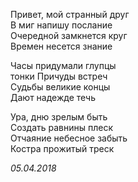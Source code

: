 Привет, мой странный друг  
В миг напишу послание  
Очередной замкнется круг  
Времен несется знание  

Часы придумали глупцы  
тонки Причуды встреч  
Судьбы великие концы  
Дают надежде течь  

Ура, дню зрелым быть  
Создать равнины плеск  
Отчаяние небесное забыть  
Костра прожитый треск  

*05.04.2018*